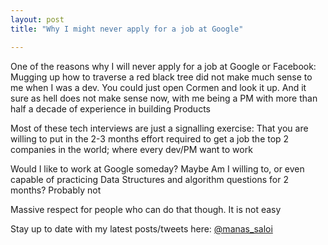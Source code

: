 ```yaml
---
layout: post
title: "Why I might never apply for a job at Google"

---
```


One of the reasons why I will never apply for a job at Google or Facebook: Mugging up how to traverse a red black tree did not make much sense to me when I was a dev. You could just open Cormen and look it up. And it sure as hell does not make sense now, with me being a PM with more than half a decade of experience in building Products

Most of these tech interviews are just a signalling exercise: That you are willing to put in the 2-3 months effort required to get a job the top 2 companies in the world; where every dev/PM want to work

Would I like to work at Google someday? Maybe
Am I willing to, or even capable of practicing Data Structures and algorithm questions for 2 months? Probably not

Massive respect for people who can do that though. It is not easy

Stay up to date with my latest posts/tweets here: [@manas_saloi](http://twitter.com/manas_saloi)
